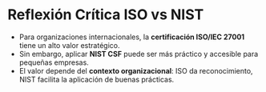 # Reflexión Crítica ISO vs NIST  

- Para organizaciones internacionales, la **certificación ISO/IEC 27001** tiene un alto valor estratégico.  
- Sin embargo, aplicar **NIST CSF** puede ser más práctico y accesible para pequeñas empresas.  
- El valor depende del **contexto organizacional**: ISO da reconocimiento, NIST facilita la aplicación de buenas prácticas.  
